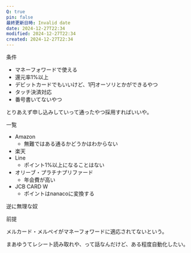 ```yaml
---
Q: true
pin: false
最終更新日時: Invalid date
date: 2024-12-27T22:34
modified: 2024-12-27T22:34
created: 2024-12-27T22:34
---
```

  

条件

- マネーフォワードで使える
- 還元率1%以上
- デビットカードでもいいけど、1円オーソリとかができるやつ
- タッチ決済対応
- 番号書いてないやつ

  

とりあえず申し込みしていって通ったやつ採用すればいいや。

  

一覧

- Amazon
    - 無難ではある通るかどうかはわからない
- 楽天
- Line
    - ポイント1%以上になることはない
- オリーブ・プラチナプリファード
    - 年会費が高い
- JCB CARD W
    - ポイントはnanacoに変換する

  

  

逆に無理な奴

  

  

  

前提

メルカード・メルペイがマネーフォワードに適応されてないという。

まあゆうてレシート読み取れや、って話なんだけど、ある程度自動化したい。